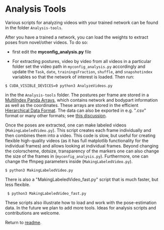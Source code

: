# Analysis Tools
   
  Various scripts for analyzing videos with your trained network can be found in the folder ```Analysis-tools```.
   
  After you have a trained a network, you can load the weights to extract poses from novel/other videos. To do so:
   
   - first edit the **myconfig_analysis.py** file 
     
   - For extracting postures, video by video from all videos in a particular folder set the video path in ```myconfig_analysis.py``` accordingly and update the ```Task```, ```date```, ```trainingsFraction```, ```shuffle```, and ```snapshotindex``` variables so that the network of interest is loaded. Then run:
   
    $ CUDA_VISIBLE_DEVICES=0 python3 AnalyzeVideos.py

in the the ```Analysis-tools``` folder. The postures per frame are stored in a [MultiIndex Panda Arrays](http://pandas.pydata.org/pandas-docs/stable/advanced.html), which contains network and bodypart information as well as the coordinates. These arrays are stored in the efficient [Hierarchical Data Format](https://en.wikipedia.org/wiki/Hierarchical_Data_Format). The data can also be exported in e.g. ".csv" format or many other formats; see [this discussion](https://github.com/AlexEMG/DeepLabCut/issues/17). 

Once the poses are extracted, one can make labeled videos (```MakingLabeledVideo.py```). This script creates each frame individually and then combines them into a video. This code is slow, but useful for creating flexible high-quality videos (as it has full matplotlib functionality for the individual frames) and allows looking at individual frames. Beyond changing the colorscheme, dotsize, transparency of the markers one can also change the size of the frames in (```myconfig_analysis.py```). Furthermore, one can change the ffmpeg parameters inside (```MakingLabeledVideo.py```). 
   
    $ python3 MakingLabeledVideo.py
      
   There is also a "MakingLabeledVideo_fast.py" script that is much faster, but less flexible. 

     $ python3 MakingLabeledVideo_fast.py

These scripts also illustrate how to load and work with the pose-estimation data. In the future we plan to add more tools. Ideas for analysis scripts and contributions are welcome.

 Return to [readme](../README.md).
